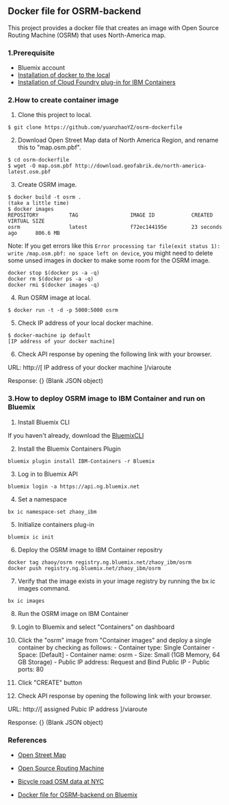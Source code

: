 ## Docker file for OSRM-backend

This project provides a docker file that creates an image with Open Source Routing Machine (OSRM) that uses North-America map.

### 1.Prerequisite

- Bluemix account
- [Installation of docker to the local](https://docs.docker.com/installation/)
- [Installation of Cloud Foundry plug-in for IBM Containers](https://www.ng.bluemix.net/docs/containers/container_cli_ov.html#container_cli_choosing)

### 2.How to create container image

1. Clone this project to local.

  ```
  $ git clone https://github.com/yuanzhaoYZ/osrm-dockerfile
  ```

2. Download Open Street Map data of North America Region, and rename this to "map.osm.pbf".

  ```
  $ cd osrm-dockerfile
  $ wget -O map.osm.pbf http://download.geofabrik.de/north-america-latest.osm.pbf
  ```

3. Create OSRM image.

  ```
  $ docker build -t osrm .
  (take a little time)
  $ docker images
  REPOSITORY          TAG                 IMAGE ID            CREATED             VIRTUAL SIZE
  osrm                latest              f72ec144195e        23 seconds ago      806.6 MB
  ```

Note: If you get errors like this `Error processing tar file(exit status 1): write /map.osm.pbf: no space left on device`, you might need to delete some unsed images in docker to make some room for the OSRM image.
```
docker stop $(docker ps -a -q)
docker rm $(docker ps -a -q)
docker rmi $(docker images -q)
```

4. Run OSRM image at local.

  ```
  $ docker run -t -d -p 5000:5000 osrm
  ```

5. Check IP address of your local docker machine.

  ```
  $ docker-machine ip default
  [IP address of your docker machine]
  ```

6. Check API response by opening the following link with your browser.

  URL: http://[ IP address of your docker machine ]/viaroute

  Response: {} (Blank JSON object)

### 3.How to deploy OSRM image to IBM Container and run on Bluemix

1. Install Bluemix CLI

If you haven't already, download the [BluemixCLI](http://clis.ng.bluemix.net/ui/home.html)

2. Install the Bluemix Containers Plugin

```
bluemix plugin install IBM-Containers -r Bluemix

```

3. Log in to Bluemix API

```
bluemix login -a https://api.ng.bluemix.net
```

4. Set a namespace

```
bx ic namespace-set zhaoy_ibm
```

5. Initialize containers plug-in
```
bluemix ic init
```

6. Deploy the OSRM image to IBM Container repositry

```
docker tag zhaoy/osrm registry.ng.bluemix.net/zhaoy_ibm/osrm
docker push registry.ng.bluemix.net/zhaoy_ibm/osrm
```

7. Verify that the image exists in your image registry by running the bx ic images command.

```
bx ic images
```

8. Run the OSRM image on IBM Container

  3. Login to Bluemix and select "Containers" on dashboard
  3. Click the "osrm" image from "Container images" and deploy a single container by checking as follows:
    - Container type: Single Container
    - Space: [Default]
    - Container name: osrm
    - Size: Small (1GB Memory, 64 GB Storage)
    - Public IP address: Request and Bind Public IP
    - Public ports: 80
  3. Click "CREATE" button

9. Check API response by opening the following link with your browser.

  URL: http://[ assigned Pubic IP address ]/viaroute

  Response: {} (Blank JSON object)


### References

- [Open Street Map](http://www.openstreetmap.org/#map=5/51.500/-0.100)

- [Open Source Routing Machine](https://github.com/Project-OSRM/osrm-backend)

- [Bicycle road OSM data at NYC](http://download.bbbike.org/osm/bbbike/NewYork/)

- [Docker file for OSRM-backend on Bluemix](https://hub.jazz.net/project/masanobu/osrm-dockerfile/overview)
